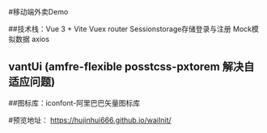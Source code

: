 #移动端外卖Demo

##技术栈：Vue 3 + Vite Vuex router Sessionstorage存储登录与注册 Mock模拟数据 axios
## vantUi (amfre-flexible posstcss-pxtorem 解决自适应问题)
##图标库：iconfont-阿里巴巴矢量图标库

#预览地址：
 https://hujinhui666.github.io/waiInit/
